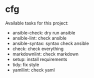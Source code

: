 # cfg

Available tasks for this project:

- ansible-check: dry run ansible
- ansible-lint: check ansible
- ansible-syntax: syntax check ansible
- check: check everything
- markdownlint: check markdown
- setup: install requirements
- tidy: fix style
- yamllint: check yaml
